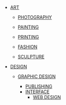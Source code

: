 - [ART]()

    - [PHOTOGRAPHY]()
    - [PAINTING]()
    - [PRINTING]()

    - [FASHION]()
    - [SCULPTURE]()

- [DESIGN]()

    - [GRAPHIC DESIGN]()

        - [PUBLISHING]()
        - [INTERFACE]()
            - [WEB DESIGN]()

